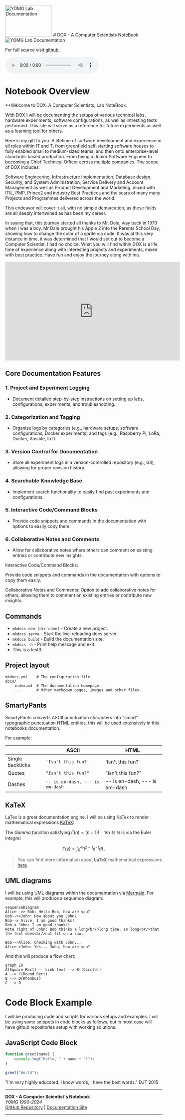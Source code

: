 <img src="image_2024-09-15_111916647.png" width="150" height="100" alt="YOMG Lab Documentation">
# DOX - A Computer Scientists NoteBook

<img src="comp.jpg"  alt="YOMG Lab Documentation">

For full source visit [github](https://github.com/youroldmangaming/DOX/).


<audio controls>
  <source src="ElevenLabs_2024-09-29T08_37_04_Grandpa Spuds Oxley_pvc_s67_sb97_t2.mp3" type="audio/mpeg">
  Your browser does not support the audio element.
</audio>


# Notebook Overview

**Welcome to DOX. A Computer Scientists, Lab NoteBook.

With DOX I will be documenting the setups of various technical labs, hardware experiments, software configurations, as well as intresting tests performed. This site will serve as a reference for future experiments as well as a learning tool for others.

Here is my gift to you. A lifetime of software development and experience in all roles within IT and T, from greenfield self-starting software houses to fully enabled small to medium-sized teams, and then onto enterprise-level standards-based production. From being a Junior  Software Engineer to becoming a Chief Technical Officer across multiple companies. The scope of DOX includes:

Software Engineering,
Infrastructure Implementation,
Database design, Security, and System Administration, 
Service Delivery and Account Management as well as 
Product Development and Marketing,
mixed with ITIL, PMP, Prince2 and industry Best Practices and the scars of many many 
Projects and Programmes delivered across the world.

This endeavor will cover it all, with no simple demarcation, as these fields are all deeply intertwined as has been my career.

In saying that, this journey started all thanks to Mr. Dale, way back in 1979 when I was a boy. Mr Dale brought his Apple 2 into the Parents School Day, showing how to change the color of a sprite via code. It was at this very instance in time, it was determined that I would set out to become a Computer Scientist, I had no choice. What you will find within DOX is a life time of experience along with interesting projects and experiments, mixed with best practice. Have fun and enjoy the journey along with me.

<iframe width="560" height="315" src="https://www.youtube.com/embed/_mOaCiMCN2Y" frameborder="0" allow="accelerometer; autoplay; clipboard-write; encrypted-media; gyroscope; picture-in-picture" allowfullscreen></iframe>

## Core Documentation Features

### 1. Project and Experiment Logging
- Document detailed step-by-step instructions on setting up labs, configurations, experiments, and troubleshooting.

### 2. Categorization and Tagging
- Organize logs by categories (e.g., hardware setups, software configurations, Docker experiments) and tags (e.g., Raspberry Pi, LoRa, Docker, Ansible, IoT).

### 3. Version Control for Documentation
- Store all experiment logs in a version-controlled repository (e.g., Git), allowing for proper revision history.

### 4. Searchable Knowledge Base
- Implement search functionality to easily find past experiments and configurations.

### 5. Interactive Code/Command Blocks
- Provide code snippets and commands in the documentation with options to easily copy them.

### 6. Collaborative Notes and Comments
- Allow for collaborative notes where others can comment on existing entries or contribute new insights.


Interactive Code/Command Blocks:

Provide code snippets and commands in the documentation with options to copy them easily.

Collaborative Notes and Comments:
Option to add collaborative notes for others, allowing them to comment on existing entries or contribute new insights.

## Commands

* `mkdocs new [dir-name]` - Create a new project.
* `mkdocs serve` - Start the live-reloading docs server.
* `mkdocs build` - Build the documentation site.
* `mkdocs -h` - Print help message and exit.
* This is a test3.
## Project layout

    mkdocs.yml    # The configuration file.
    docs/
        index.md  # The documentation homepage.
        ...       # Other markdown pages, images and other files.




## SmartyPants

SmartyPants converts ASCII punctuation characters into "smart" typographic punctuation HTML entities, this will be used extensively in this notebooks documentation.

For example:

|                |ASCII                          |HTML                         |
|----------------|-------------------------------|-----------------------------|
|Single backticks|`'Isn't this fun?'`            |'Isn't this fun?'            |
|Quotes          |`"Isn't this fun?"`            |"Isn't this fun?"            |
|Dashes          |`-- is en-dash, --- is em-dash`|-- is en-dash, --- is em-dash|


## KaTeX

LaTex is a great documentation engine. I will be using KaTex to render mathematical expressions [KaTeX](https://khan.github.io/KaTeX/):

The *Gamma function* satisfying $\Gamma(n) = (n-1)!\quad\forall n\in\mathbb N$ is via the Euler integral

$$
\Gamma(z) = \int_0^\infty t^{z-1}e^{-t}dt\,.
$$

> You can find more information about **LaTeX** mathematical expressions [here](http://meta.math.stackexchange.com/questions/5020/mathjax-basic-tutorial-and-quick-reference).


## UML diagrams

I will be using UML diagrams within the documentation via [Mermaid](https://mermaidjs.github.io/). For example, this will produce a sequence diagram:

```mermaid
sequenceDiagram
Alice ->> Bob: Hello Bob, how are you?
Bob-->>John: How about you John?
Bob--x Alice: I am good thanks!
Bob-x John: I am good thanks!
Note right of John: Bob thinks a long<br/>long time, so long<br/>that the text does<br/>not fit on a row.

Bob-->Alice: Checking with John...
Alice->John: Yes... John, how are you?
```

And this will produce a flow chart:

```mermaid
graph LR
A[Square Rect] -- Link text --> B((Circle))
A --> C(Round Rect)
B --> D{Rhombus}
C --> D
```

# Code Block Example
I will be producing code and scripts for various setups and examples. I will be using some snippets in code blocks as follows, but in most case will have github repositories setup with working solutions.

## JavaScript Code Block

```javascript
function greet(name) {
    console.log("Hello, " + name + "!");
}

greet("World");
```

"I'm very highly educated. I know words, I have the best words." DJT 2015


---
**DOX - A Computer Scientist's Notebook**  
_Y0MG 1990-2024_  
[GitHub Repository](https://github.com/youroldmangaming/DOX/tree/master) | [Documentation Site](https://dox.youroldmangaming.com)

---
